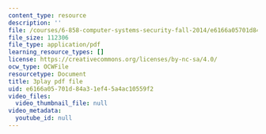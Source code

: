 ```yaml
---
content_type: resource
description: ''
file: /courses/6-858-computer-systems-security-fall-2014/e6166a05701d84a31ef45a4ac10559f2_YTWXAFJf8bw.pdf
file_size: 112306
file_type: application/pdf
learning_resource_types: []
license: https://creativecommons.org/licenses/by-nc-sa/4.0/
ocw_type: OCWFile
resourcetype: Document
title: 3play pdf file
uid: e6166a05-701d-84a3-1ef4-5a4ac10559f2
video_files:
  video_thumbnail_file: null
video_metadata:
  youtube_id: null
---
```

